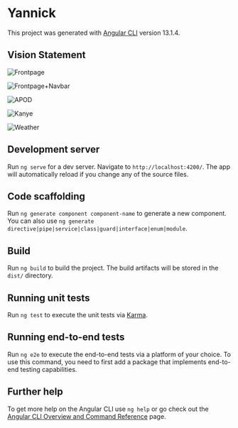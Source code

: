 # Yannick

This project was generated with [Angular CLI](https://github.com/angular/angular-cli) version 13.1.4.

## Vision Statement

![Frontpage](https://github.com/YannickSchutzbach/yannick/blob/master/VisionStatement/Frontpage%20Vision%20Statement2.png?raw=true)

![Frontpage+Navbar](https://github.com/YannickSchutzbach/yannick/blob/master/VisionStatement/Frontpage+Navbar%20Vision%20Statement.png?raw=true)

![APOD](https://github.com/YannickSchutzbach/yannick/blob/master/VisionStatement/APOD%20Vision%20Statement.png?raw=true)

![Kanye](https://github.com/YannickSchutzbach/yannick/blob/master/VisionStatement/Kanye%20Vision%20Statement.png?raw=true)

![Weather](https://github.com/YannickSchutzbach/yannick/blob/master/VisionStatement/Weather%20Vision%20Statement.png?raw=true)


## Development server

Run `ng serve` for a dev server. Navigate to `http://localhost:4200/`. The app will automatically reload if you change any of the source files.

## Code scaffolding

Run `ng generate component component-name` to generate a new component. You can also use `ng generate directive|pipe|service|class|guard|interface|enum|module`.

## Build

Run `ng build` to build the project. The build artifacts will be stored in the `dist/` directory.

## Running unit tests

Run `ng test` to execute the unit tests via [Karma](https://karma-runner.github.io).

## Running end-to-end tests

Run `ng e2e` to execute the end-to-end tests via a platform of your choice. To use this command, you need to first add a package that implements end-to-end testing capabilities.

## Further help

To get more help on the Angular CLI use `ng help` or go check out the [Angular CLI Overview and Command Reference](https://angular.io/cli) page.
